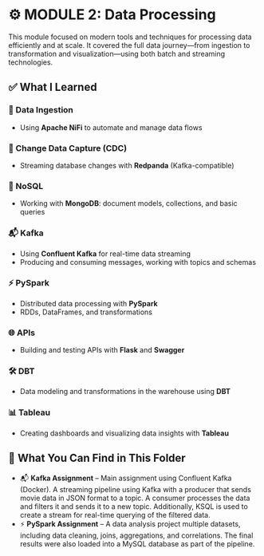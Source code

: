 # ⚙️ MODULE 2: Data Processing

This module focused on modern tools and techniques for processing data efficiently and at scale. It covered the full data journey—from ingestion to transformation and visualization—using both batch and streaming technologies.


## ✅ What I Learned

### 🔄 Data Ingestion  
- Using **Apache NiFi** to automate and manage data flows

### 📡 Change Data Capture (CDC)  
- Streaming database changes with **Redpanda** (Kafka-compatible)

### 🍃 NoSQL  
- Working with **MongoDB**: document models, collections, and basic queries

### 📬 Kafka  
- Using **Confluent Kafka** for real-time data streaming  
- Producing and consuming messages, working with topics and schemas

### ⚡ PySpark  
- Distributed data processing with **PySpark**  
- RDDs, DataFrames, and transformations

### 🌐 APIs  
- Building and testing APIs with **Flask** and **Swagger**

### 🛠️ DBT  
- Data modeling and transformations in the warehouse using **DBT**

### 📊 Tableau  
- Creating dashboards and visualizing data insights with **Tableau**


## 📂 What You Can Find in This Folder

- 📬 **Kafka Assignment** – Main assignment using Confluent Kafka (Docker). A streaming pipeline using Kafka with a producer that sends movie data in JSON format to a topic. A consumer processes the data and filters it and sends it to a new topic. Additionally, KSQL is used to create a stream for real-time querying of the filtered data.
- ⚡ **PySpark Assignment** – A data analysis project multiple datasets, including data cleaning, joins, aggregations, and correlations. The final results were also loaded into a MySQL database as part of the pipeline.
